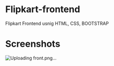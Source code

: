 # Flipkart-frontend
Flipkart Frontend usnig HTML, CSS, BOOTSTRAP

# Screenshots
![Uploading front.png…]()
